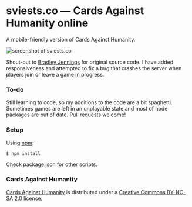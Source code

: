 # sviests.co — Cards Against Humanity online

A mobile-friendly version of Cards Against Humanity.

![screenshot of sviests.co](https://github.com/armn/sviests/raw/master/screenshot.png)

Shout-out to [Bradley Jennings](https://github.com/bradjenn/cards-against-humanity) for original source code. I have added responsiveness and attempted to fix a bug that crashes the server when players join or leave a game in progress. 


### To-do

Still learning to code, so my additions to the code are a bit spaghetti. Sometimes games are left in an unplayable state and most of node packages are out of date. Pull requests welcome! 

### Setup

Using [npm](https://www.npmjs.com/):

    $ npm install

Check package.json for other scripts.

### Cards Against Humanity
[Cards Against Humanity](https://cardsagainsthumanity.com/) is distributed under a [Creative Commons BY-NC-SA 2.0 license](https://creativecommons.org/licenses/by-nc-sa/2.0/).
